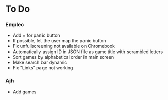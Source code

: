 # To Do

### Emplec
* Add = for panic button
* If possible, let the user map the panic button
* Fix unfullscreening not available on Chromebook
* Automatically assign ID in JSON file as game title with scrambled letters
* Sort games by alphabetical order in main screen
* Make search bar dynamic
* Fix "Links" page not working

### Ajh
* Add games

[comment]: # (You can also add bullets for my list if you need me to modify anything)
[comment]: # (When bullets are completely they'll be deleted)